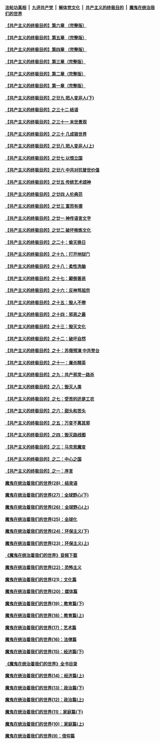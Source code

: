 ####  [法轮功真相](../../../../basic/blob/master/README.md?t=05310001) &nbsp;|&nbsp; [九评共产党](../../../../9ping.md/blob/master/README.md?t=05310001) &nbsp;|&nbsp; [解体党文化](../../../../jtdwh.md/blob/master/README.md?t=05310001)  &nbsp;|&nbsp; [共产主义的终极目的](../../../../gczydzjmd.md/blob/master/README.md?t=05310001) &nbsp;|&nbsp; [魔鬼在统治我们的世界](../../../../mgztzwmdsj.md/blob/master/README.md?t=05310001) 

#### [【共产主义的终极目的】第六章 （完整版）](../pages/nsc422/n11428913.md?t=05310001) 

#### [【共产主义的终极目的】第五章 （完整版）](../pages/nsc422/n11428912.md?t=05310001) 

#### [【共产主义的终极目的】第四章 （完整版）](../pages/nsc422/n11428907.md?t=05310001) 

#### [【共产主义的终极目的】第三章（完整版）](../pages/nsc422/n11428848.md?t=05310001) 

#### [【共产主义的终极目的】第二章（完整版）](../pages/nsc422/n11428831.md?t=05310001) 

#### [【共产主义的终极目的】第一章（完整版）](../pages/nsc422/n11417651.md?t=05310001) 

#### [【共产主义的终极目的】之廿九 把人变非人(下)](../pages/nsc422/n11344140.md?t=05310001) 

#### [【共产主义的终极目的】之三十二 结语](../pages/nsc422/n11360535.md?t=05310001) 

#### [【共产主义的终极目的】之三十一 末世景观](../pages/nsc422/n11351129.md?t=05310001) 

#### [【共产主义的终极目的】之三十 几成狼世界](../pages/nsc422/n11348280.md?t=05310001) 

#### [【共产主义的终极目的】之廿八 把人变非人(上)](../pages/nsc422/n11340492.md?t=05310001) 

#### [【共产主义的终极目的】之廿七 以恨立国](../pages/nsc422/n11336944.md?t=05310001) 

#### [【共产主义的终极目的】之廿六 中共对抗普世价值](../pages/nsc422/n11324785.md?t=05310001) 

#### [【共产主义的终极目的】之廿五 传统艺术颂神](../pages/nsc422/n11296396.md?t=05310001) 

#### [【共产主义的终极目的】之廿四 人伦典范](../pages/nsc422/n11296397.md?t=05310001) 

#### [【共产主义的终极目的】之廿三 富而有德](../pages/nsc422/n11283598.md?t=05310001) 

#### [【共产主义的终极目的】之廿一 神传语言文字](../pages/nsc422/n11263265.md?t=05310001) 

#### [【共产主义的终极目的】之廿二 破坏修炼文化](../pages/nsc422/n11245728.md?t=05310001) 

#### [【共产主义的终极目的】之二十：偷天换日](../pages/nsc422/n11238846.md?t=05310001) 

#### [【共产主义的终极目的】之十九：打开地狱门](../pages/nsc422/n11206376.md?t=05310001) 

#### [【共产主义的终极目的】之十八：柔性洗脑](../pages/nsc422/n11199994.md?t=05310001) 

#### [【共产主义的终极目的】之十七：颠倒善恶](../pages/nsc422/n11179782.md?t=05310001) 

#### [【共产主义的终极目的】之十六：反神骂祖宗](../pages/nsc422/n11166798.md?t=05310001) 

#### [【共产主义的终极目的】之十五：毁人不倦](../pages/nsc422/n11166792.md?t=05310001) 

#### [【共产主义的终极目的】之十四：邪恶之最](../pages/nsc422/n11150249.md?t=05310001) 

#### [【共产主义的终极目的】之十三：毁灭文化](../pages/nsc422/n11135227.md?t=05310001) 

#### [【共产主义的终极目的】之十二：破坏自然](../pages/nsc422/n11135214.md?t=05310001) 

#### [【共产主义的终极目的】之十：苏俄预演 中共登台](../pages/nsc422/n11118424.md?t=05310001) 

#### [【共产主义的终极目的】之十一：屠杀精英](../pages/nsc422/n11118442.md?t=05310001) 

#### [【共产主义的终极目的】之九：共产邪灵一路杀](../pages/nsc422/n11114139.md?t=05310001) 

#### [【共产主义的终极目的】之八：毁灭人类](../pages/nsc422/n11108503.md?t=05310001) 

#### [【共产主义的终极目的】之七：受苦的还是工农](../pages/nsc422/n11101809.md?t=05310001) 

#### [【共产主义的终极目的】之六：甜头和苦头](../pages/nsc422/n11096971.md?t=05310001) 

#### [【共产主义的终极目的】之五：万变不离其邪](../pages/nsc422/n11091285.md?t=05310001) 

#### [【共产主义的终极目的】之四：毁灭路线图](../pages/nsc422/n11086284.md?t=05310001) 

#### [【共产主义的终极目的】之三：马克思魔变](../pages/nsc422/n11061941.md?t=05310001) 

#### [【共产主义的终极目的】之二：中心之国](../pages/nsc422/n11047728.md?t=05310001) 

#### [【共产主义的终极目的】之一：序言](../pages/nsc422/n11086077.md?t=05310001) 

#### [魔鬼在统治着我们的世界(28)：结束语](../pages/nsc422/n10936246.md?t=05310001) 

#### [魔鬼在统治着我们的世界(27)：全球野心(下)](../pages/nsc422/n10928319.md?t=05310001) 

#### [魔鬼在统治着我们的世界(26)：全球野心(上)](../pages/nsc422/n10900318.md?t=05310001) 

#### [魔鬼在统治着我们的世界(25)：全球化](../pages/nsc422/n10788205.md?t=05310001) 

#### [魔鬼在统治着我们的世界(24)：环保主义(下)](../pages/nsc422/n10695307.md?t=05310001) 

#### [魔鬼在统治着我们的世界(23)：环保主义(上)](../pages/nsc422/n10688613.md?t=05310001) 

#### [《魔鬼在统治着我们的世界》音频下载](../pages/nsc422/n10635553.md?t=05310001) 

#### [魔鬼在统治着我们的世界(22)：恐怖主义](../pages/nsc422/n10614727.md?t=05310001) 

#### [魔鬼在统治着我们的世界(21)：文化篇](../pages/nsc422/n10597706.md?t=05310001) 

#### [魔鬼在统治着我们的世界(20)：媒体篇](../pages/nsc422/n10586579.md?t=05310001) 

#### [魔鬼在统治着我们的世界(19)：教育篇(下)](../pages/nsc422/n10564808.md?t=05310001) 

#### [魔鬼在统治着我们的世界(18)：教育篇(上)](../pages/nsc422/n10526970.md?t=05310001) 

#### [魔鬼在统治着我们的世界(17)：艺术篇](../pages/nsc422/n10499093.md?t=05310001) 

#### [魔鬼在统治着我们的世界(16)：法律篇](../pages/nsc422/n10485969.md?t=05310001) 

#### [魔鬼在统治着我们的世界(15)：经济篇(下)](../pages/nsc422/n10469975.md?t=05310001) 

#### [《魔鬼在统治着我们的世界》全书目录](../pages/nsc422/n10464261.md?t=05310001) 

#### [魔鬼在统治着我们的世界(14)：经济篇(上)](../pages/nsc422/n10457370.md?t=05310001) 

#### [魔鬼在统治着我们的世界(13)：政治篇(下)](../pages/nsc422/n10448270.md?t=05310001) 

#### [魔鬼在统治着我们的世界(12)：政治篇(上)](../pages/nsc422/n10444576.md?t=05310001) 

#### [魔鬼在统治着我们的世界(11)：家庭篇(下)](../pages/nsc422/n10440961.md?t=05310001) 

#### [魔鬼在统治着我们的世界(10)：家庭篇(上)](../pages/nsc422/n10435448.md?t=05310001) 

#### [魔鬼在统治着我们的世界(9)：信仰篇](../pages/nsc422/n10432159.md?t=05310001) 

